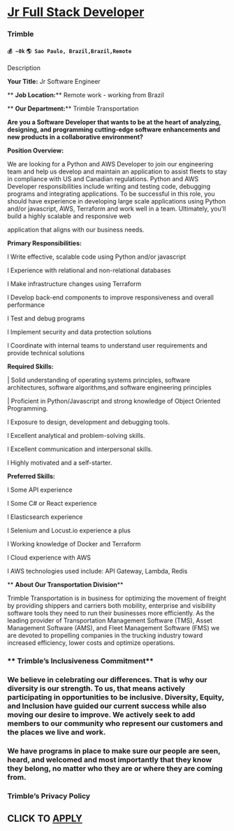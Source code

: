 # [Jr Full Stack Developer](https://www.remotewlb.com/apply/jr-full-stack-developer)  
### Trimble  
#### `💰 ~0k` `🌎 Sao Paulo, Brazil,Brazil,Remote`  

Description

****Your Title:**** Jr Software Engineer

 ** **Job Location:**** Remote work - working from Brazil

 ** **Our Department:**** Trimble Transportation

 **Are you a Software Developer that wants to be at the heart of analyzing, designing, and programming cutting-edge software enhancements and new products in a collaborative environment?**

 **Position Overview:**

We are looking for a Python and AWS Developer to join our engineering team and help us develop and maintain an application to assist fleets to stay in compliance with US and Canadian regulations. Python and AWS Developer responsibilities include writing and testing code, debugging programs and integrating applications. To be successful in this role, you should have experience in developing large scale applications using Python and/or javascript, AWS, Terraform and work well in a team. Ultimately, you’ll build a highly scalable and responsive web

application that aligns with our business needs.

 **Primary Responsibilities:**

l Write effective, scalable code using Python and/or javascript

l Experience with relational and non-relational databases

l Make infrastructure changes using Terraform

l Develop back-end components to improve responsiveness and overall performance

l Test and debug programs

l Implement security and data protection solutions

l Coordinate with internal teams to understand user requirements and provide technical solutions

 **Required Skills:**

| Solid understanding of operating systems principles, software architectures, software algorithms,and software engineering principles

| Proficient in Python/Javascript and strong knowledge of Object Oriented Programming.

l Exposure to design, development and debugging tools.

l Excellent analytical and problem-solving skills.

l Excellent communication and interpersonal skills.

l Highly motivated and a self-starter.

 **Preferred Skills:**

l Some API experience

l Some C# or React experience

l Elasticsearch experience

l Selenium and Locust.io experience a plus

l Working knowledge of Docker and Terraform

l Cloud experience with AWS

l AWS technologies used include: API Gateway, Lambda, Redis

 ** **About Our Transportation Division****

Trimble Transportation is in business for optimizing the movement of freight by providing shippers and carriers both mobility, enterprise and visibility software tools they need to run their businesses more efficiently. As the leading provider of Transportation Management Software (TMS), Asset Management Software (AMS), and Fleet Management Software (FMS) we are devoted to propelling companies in the trucking industry toward increased efficiency, lower costs and optimize operations.

###  ** **Trimble’s Inclusiveness Commitment****

###  **We believe in celebrating our differences. That is why our diversity is our strength. To us, that means actively participating in opportunities to be inclusive. Diversity, Equity, and Inclusion have guided our current success while also moving our desire to improve. We actively seek to add members to our community who represent our customers and the places we live and work.**

###  **We have programs in place to make sure our people are seen, heard, and welcomed and most importantly that they know they belong, no matter who they are or where they are coming from.**

###  **Trimble’s Privacy Policy**

###

  
## CLICK TO [APPLY](https://www.remotewlb.com/apply/jr-full-stack-developer)

